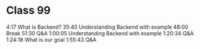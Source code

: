 # Class 99

4:17 What is Backend?
35:40 Understanding Backend with example
48:00 Break
51:30 Q&A
1:00:05 Understanding Backend with example
1:20:34 Q&A
1:24:18 What is our goal
1:55:43 Q&A
